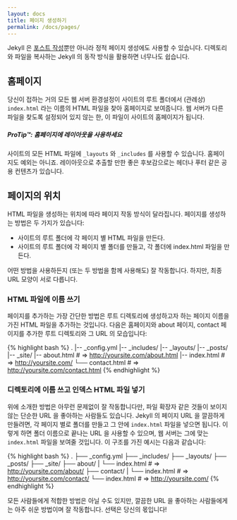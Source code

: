 ```yaml
---
layout: docs
title: 페이지 생성하기
permalink: /docs/pages/
---
```


Jekyll 은 [포스트 작성](../posts/)뿐만 아니라 정적 페이지 생성에도 사용할 수
있습니다. 디렉토리와 파일을 복사하는 Jekyll 의 동작 방식을 활용하면 너무나도
쉽습니다.

## 홈페이지

당신이 접하는 거의 모든 웹 서버 환경설정이 사이트의 루트 폴더에서 (관례상)
`index.html` 라는 이름의 HTML 파일을 찾아 홈페이지로 보여줍니다. 웹 서버가 다른
파일을 찾도록 설정되어 있지 않는 한, 이 파일이 사이트의 홈페이지가 됩니다.



<div class="note">
  <h5>ProTip™: 홈페이지에 레이아웃을 사용하세요</h5>
  <p>
    사이트의 모든 HTML 파일에 <code>_layouts</code> 와 <code>_includes</code> 를
    사용할 수 있습니다. 홈페이지도 예외는 아니죠. 레이아웃으로 추출할 만한 좋은
    후보감으로는 헤더나 푸터 같은 공용 컨텐츠가 있습니다.
  </p>
</div>

## 페이지의 위치

HTML 파일을 생성하는 위치에 따라 페이지 작동 방식이 달라집니다. 페이지를
생성하는 방법은 두 가지가 있습니다:

- 사이트의 루트 폴더에 각 페이지 별 HTML 파일을 만든다.
- 사이트의 루트 폴더에 각 페이지 별 폴더를 만들고, 각 폴더에 index.html 파일을
만든다.

어떤 방법을 사용하든지 (또는 두 방법을 함께 사용해도) 잘 작동합니다. 하지만,
최종 URL 모양이 서로 다릅니다.

### HTML 파일에 이름 쓰기

페이지를 추가하는 가장 간단한 방법은 루트 디렉토리에 생성하고자 하는 페이지
이름을 가진 HTML 파일을 추가하는 것입니다. 다음은 홈페이지와 about 페이지,
contact 페이지를 추가한 루트 디렉토리와 그 URL 의 모습입니다:


{% highlight bash %}
.
|-- _config.yml
|-- _includes/
|-- _layouts/
|-- _posts/
|-- _site/
|-- about.html    # => http://yoursite.com/about.html
|-- index.html    # => http://yoursite.com/
└── contact.html  # => http://yoursite.com/contact.html
{% endhighlight %}

### 디렉토리에 이름 쓰고 인덱스 HTML 파일 넣기

위에 소개한 방법은 아무런 문제없이 잘 작동합니다만,
파일 확장자 같은 것들이 보이지 않는 단순한 URL 을 좋아하는 사람들도 있습니다.
Jekyll 의 페이지 URL 을 깔끔하게 만들려면, 각 페이지 별로 폴더를 만들고 그 안에
`index.html` 파일을 넣으면 됩니다.
이렇게 하면 폴더 이름으로 끝나는 URL 을 사용할 수 있으며, 웹 서버는 그에 맞는
`index.html` 파일을 보여줄 것입니다.
이 구조를 가진 예시는 다음과 같습니다:

{% highlight bash %}
.
├── _config.yml
├── _includes/
├── _layouts/
├── _posts/
├── _site/
├── about/
|   └── index.html  # => http://yoursite.com/about/
├── contact/
|   └── index.html  # => http://yoursite.com/contact/
└── index.html      # => http://yoursite.com/
{% endhighlight %}

모든 사람들에게 적합한 방법은 아닐 수도 있지만, 깔끔한 URL 을 좋아하는
사람들에게는 아주 쉬운 방법이며 잘 작동합니다. 선택은 당신의 몫입니다!
